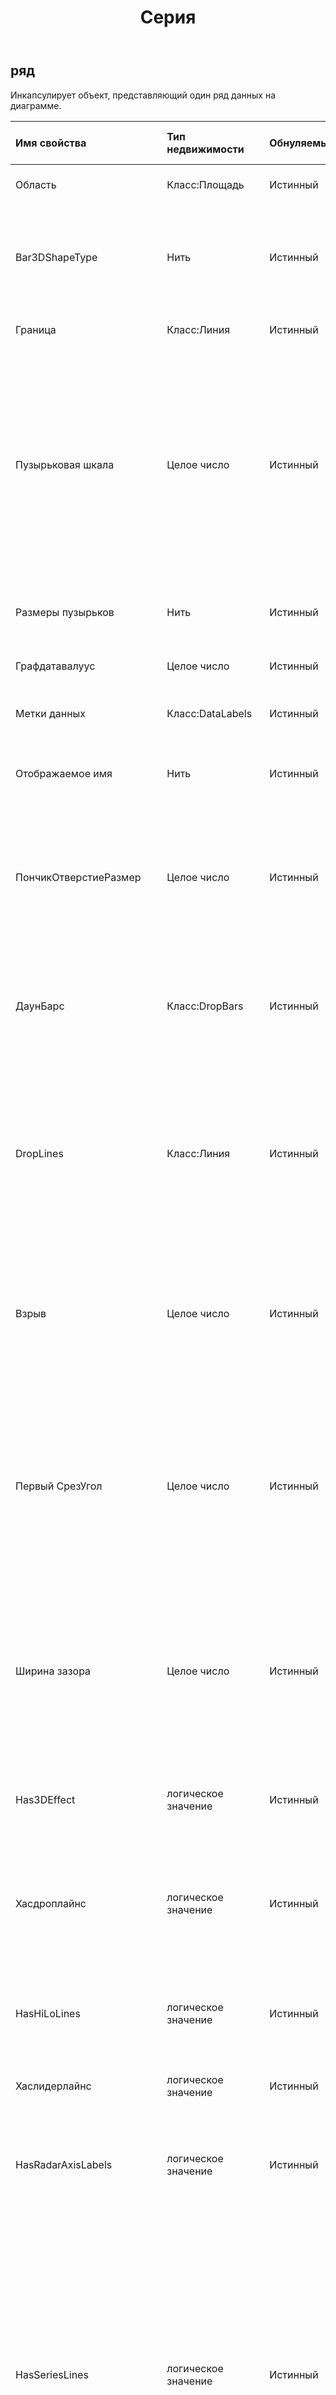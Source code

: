 ﻿---
title: Серия
second_title: Aspose.Cells Cloud Documen
type: docs
url: /ru/specification/model/series/
description: "Aspose.Cells Спецификация модели Cloud: Серия. Легко обрабатывайте Excel и другие документы электронных таблиц с помощью таких функций, как открытие, создание, редактирование, разделение, слияние, сравнение и преобразование."
kwords: Excel, Office, Электронная таблица, Cloud REST API, Серия
weight: 50
---
## **ряд**

 Инкапсулирует объект, представляющий один ряд данных на диаграмме.

| Имя свойства| Тип недвижимости| Обнуляемый| Только чтение| Значение по умолчанию| Описание|
|:- |:- |:- |:- |:- |:- |
| Область| Класс:Площадь| Истинный| ЛОЖЬ|| Представляет фоновую область объекта Series.|
| Bar3DShapeType| Нить| Истинный| ЛОЖЬ|| Получает или задает тип трехмерной фигуры, используемой с трехмерной гистограммой или гистограммой.|
| Граница| Класс:Линия| Истинный| ЛОЖЬ|| Представляет границу объекта Series.|
| Пузырьковая шкала| Целое число| Истинный| ЛОЖЬ||Получает или задает коэффициент масштабирования для пузырьков в указанной группе диаграмм. Это может быть целое значение от 0 (нуля) до 300, что соответствует проценту от размера по умолчанию. Применяется только к пузырьковым диаграммам.|
| Размеры пузырьков| Нить| Истинный| ЛОЖЬ|| Получает или задает значения размеров пузырьков серии диаграмм.|
| Графдатавалуус| Целое число| Истинный| ЛОЖЬ|| Получает количество значений данных.|
| Метки данных| Класс:DataLabels| Истинный| ЛОЖЬ|| Представляет объект DataLabels для указанной серии ASeries.|
| Отображаемое имя| Нить| Истинный| ЛОЖЬ|| Получает имя серии, которое отображается на графике диаграммы.|
| ПончикОтверстиеРазмер| Целое число| Истинный| ЛОЖЬ|| Возвращает или задает размер отверстия в группе кольцевых диаграмм. Размер отверстия выражается в процентах от размера диаграммы (от 10 до 90 процентов).|
| ДаунБарс| Класс:DropBars| Истинный| ЛОЖЬ|| Возвращает объект, представляющий нисходящие бары на линейном графике. Применяется только к линейным графикам.|
| DropLines| Класс:Линия| Истинный| ЛОЖЬ||Возвращает объект, представляющий линии пропуска для ряда на линейной диаграмме или диаграмме с областями. Применяется только к линейной диаграмме или диаграмме с областями.|
| Взрыв| Целое число| Истинный| ЛОЖЬ|| Расстояние открытого фрагмента круговой диаграммы от центра круговой диаграммы выражается в процентах от диаметра круговой диаграммы.|
| Первый СрезУгол| Целое число| Истинный| ЛОЖЬ|| Получает или задает угол первого фрагмента круговой или кольцевой диаграммы в градусах (по часовой стрелке от вертикали). Применяется только к круговым, трехмерным круговым и кольцевым диаграммам, от 0 до 360.|
| Ширина зазора| Целое число| Истинный| ЛОЖЬ|| Возвращает или задает расстояние между кластерами полос или столбцов в процентах от ширины полосы или столбца. Значение этого свойства должно находиться в диапазоне от 0 до 500.|
| Has3DEffect| логическое значение| Истинный| ЛОЖЬ|| Правда, если сериал имеет трехмерный вид. Применяется только к пузырьковым диаграммам.|
| Хасдроплайнс| логическое значение| Истинный| ЛОЖЬ|| Истинно, если на диаграмме есть выпадающие линии. Применяется только к линейной диаграмме или диаграмме с областями.|
| HasHiLoLines| логическое значение| Истинный| ЛОЖЬ|| Истинно, если на линейном графике есть линии максимума и минимума. Применяется только к линейным графикам.|
| Хаслидерлайнс| логическое значение| Истинный| ЛОЖЬ|| Верно, если в ряду есть линии-выноски.|
| HasRadarAxisLabels| логическое значение| Истинный| ЛОЖЬ|| Истинно, если на лепестковой диаграмме есть метки осей категорий. Применяется только к радиолокационным картам.|
| HasSeriesLines| логическое значение| Истинный| ЛОЖЬ||Истинно, если составная гистограмма или линейчатая диаграмма имеют ряды линий или если круговая диаграмма или линейчатая круговая диаграмма имеют соединительные линии между двумя разделами. Применяется только к гистограммам с накоплением, линейчатым диаграммам, круговым диаграммам или линейчатым диаграммам.|
| HasUpDownBars| логическое значение| Истинный| ЛОЖЬ|| Истинно, если на линейном графике есть полосы вверх и вниз. Применяется только к линейным графикам.|
| HiLoLines| Класс:Линия| Истинный| ЛОЖЬ|| Возвращает объект HiLoLines, который представляет линии максимума и минимума серии на линейном графике. Применяется только к линейным графикам.|
| Исавтосплит| логическое значение| Истинный| ЛОЖЬ|| Указывает, является ли пороговое значение автоматическим.|
| IsColorVaried| логическое значение| Истинный| ЛОЖЬ|| Указывает, различается ли цвет точек. Диаграмма должна содержать только одну серию.|
| ЛидерЛинии| Класс:Линия| Истинный| ЛОЖЬ||Представляет линии выноски на диаграмме. Линии-выноски соединяют метки данных с точками данных. Этот объект не является коллекцией; нет объекта, который представляет одну линию-выноску.|
| ЛегендаВступление| Класс:LegendEntry| Истинный| ЛОЖЬ|| Получает запись легенды согласно этой серии.|
| Маркер| Класс:Маркер| Истинный| ЛОЖЬ|| Получает маркер.|
| Имя| Нить| Истинный| ЛОЖЬ|| Получает или задает имя ряда данных.|
| Перекрывать| Целое число| Истинный| ЛОЖЬ|| Определяет расположение столбцов и столбцов. Может быть значением от – 100 до 100. Применяется только к двумерным гистограммам и двумерным столбчатым диаграммам.|
| График на второй оси| логическое значение| Истинный| ЛОЖЬ|| Указывает, отображается ли эта серия на второй оси значений.|
| Точки| Класс:LinkElement| Истинный| ЛОЖЬ|| Получает коллекцию точек в серии на диаграмме.|
| Размер второго графика| Целое число| Истинный| ЛОЖЬ|| Возвращает или задает размер второстепенного раздела круговой диаграммы или столбца круговой диаграммы в процентах от размера основной круговой диаграммы. Может принимать значения от 5 до 200.|
| СерияLines| Класс:Линия| Истинный| ЛОЖЬ||Возвращает объект SeriesLines, который представляет строки ряда для составной гистограммы или столбчатой диаграммы с накоплением. Применяется только к столбчатым и столбчатым диаграммам с накоплением.|
| Тень| логическое значение| Истинный| ЛОЖЬ|| Верно, если в сериале есть тень.|
| ПоказатьНегативныйПузыри| логическое значение| Истинный| ЛОЖЬ|| Истинно, если для группы диаграмм показаны отрицательные пузырьки. Действительно только для пузырьковых диаграмм.|
| РазмерПредставляет| Нить| Истинный| ЛОЖЬ|| Получает или задает то, что представляет размер пузырька на пузырьковой диаграмме.|
| Гладкий| логическое значение| Истинный| ЛОЖЬ|| Представляет сглаживание кривой. Истинно, если для линейной диаграммы или точечной диаграммы включено сглаживание кривой. Применяется только к линейным и точечным диаграммам, соединенным линиями.|
| СплитТип| Нить| Истинный| ЛОЖЬ|| Возвращает или задает значение, позволяющее определить, какие точки данных находятся во второй круговой диаграмме или столбце круговой диаграммы.|
| Сплитвалуе| Плавающий| Истинный| ЛОЖЬ||Возвращает или задает значение, которое будет использоваться для определения того, какие точки данных находятся во второй круговой диаграмме или столбце круговой диаграммы.|
| Линии тренда| Класс:Линии тренда| Истинный| ЛОЖЬ|| Возвращает объект, представляющий коллекцию всех линий тренда для ряда.|
| Тип| Нить| Истинный| ЛОЖЬ|| Получает или задает тип ряда данных.|
| UpBars| Класс:DropBars| Истинный| ЛОЖЬ|| Возвращает объект DropBars, представляющий восходящие бары на линейном графике. Применяется только к линейным графикам.|
| Ценности| Нить| Истинный| ЛОЖЬ|| Представляет данные серии диаграмм.|
| XErrorBar| Класс:ErrorBar| Истинный| ЛОЖЬ|| Представляет полосу ошибок направления X серии.|
| XЗначения| Нить| Истинный| ЛОЖЬ|| Представляет значения x серии диаграммы.|
| YErrorBar| Класс:ErrorBar| Истинный| ЛОЖЬ|| Представляет полосу ошибок направления Y серии.|
| связь| Класс:Ссылка| Истинный| ЛОЖЬ|||

**Имя родителя** : [СсылкаЭлемент](/specification/model/linkelement)

